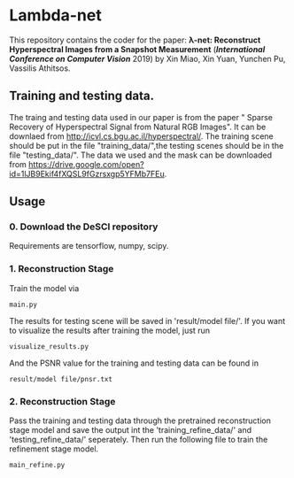 # Lambda-net



This repository contains the coder for the paper: **λ-net: Reconstruct Hyperspectral Images from a Snapshot Measurement** (***International Conference on Computer Vision*** 2019) by Xin Miao, Xin Yuan, Yunchen Pu, Vassilis Athitsos.





## Training and testing data.

The traing and testing data used in our paper is from the paper " Sparse Recovery of Hyperspectral Signal from Natural RGB Images". It can be downlaed from http://icvl.cs.bgu.ac.il/hyperspectral/.  The training scene should be put in the file "training_data/",the testing scenes should be in the file "testing_data/". The data we used and the mask can be downloaded from https://drive.google.com/open?id=1lJB9Ekif4fXQSL9fGzrsxgp5YFMb7FEu.


## Usage
### 0. Download the DeSCI repository

Requirements are tensorflow, numpy, scipy.

### 1. Reconstruction Stage

Train the model via
```
main.py
```
The results for testing scene will be saved in 'result/model file/'. If you want to visualize the results after training the model, just run
```
visualize_results.py
```

And the PSNR value for the training and testing data can be found in
```
result/model file/pnsr.txt
```


### 2. Reconstruction Stage
Pass the training and testing data through the pretrained reconstruction stage model and save the output int the 'training_refine_data/' and 'testing_refine_data/' seperately. Then run the following file to train the refinement stage model.
```
main_refine.py
```

